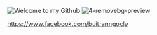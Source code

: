 ![Welcome to my Github](https://user-images.githubusercontent.com/88178841/127621233-55c539e3-912c-41db-8286-dfbe4ef7121b.png)
![4-removebg-preview](https://user-images.githubusercontent.com/88178841/127626980-78ce09d1-4b0c-47cd-b2ab-6bb6f1afd863.png)

https://www.facebook.com/buitranngocly
